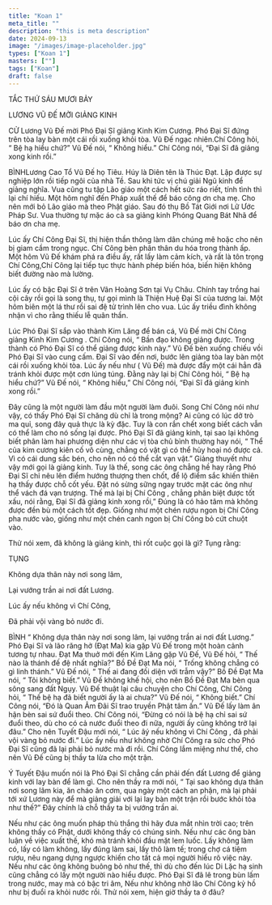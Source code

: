 ```yaml
---
title: "Koan 1"
meta_title: ""
description: "this is meta description"
date: 2024-09-13
image: "/images/image-placeholder.jpg"
types: ["Koan 1"]
masters: [""]
tags: ["Koan"]
draft: false
---
```



TẮC THỨ SÁU MƯƠI BẢY

LƯƠNG VŨ ĐẾ MỜI GIẢNG KINH

CỬ Lương Vũ Đế mời Phó Đại Sĩ giảng Kinh Kim Cương. Phó Đại Sĩ đứng trên tòa lay bàn một cái rồi xuống khỏi tòa. Vũ Đế ngạc nhiên.Chí Công hỏi, “ Bệ hạ hiểu chứ?” Vũ Đế nói, “ Không hiểu.” Chí Công nói, “Đại Sĩ đã giảng xong kinh rồi.”

BÌNHLương Cao Tổ Vũ Đế họ Tiêu. Húy là Diên tên là Thúc Đạt. Lập được sự nghiệp lớn rồi tiếp ngôi của nhà Tề. Sau khi tức vị chú giải Ngũ kinh để giảng nghĩa. Vua cũng tu tập Lão giáo một cách hết sức ráo riết, tính tình thì lại chí hiếu. Một hôm nghĩ đến Pháp xuất thế để báo công ơn cha mẹ. Cho nên mới bỏ Lão giáo mà theo Phật giáo. Sau đó thụ Bồ Tát Giới nơi Lữ Ước Pháp Sư. Vua thường tự mặc áo cà sa giảng kinh Phóng Quang Bát Nhã để báo ơn cha mẹ.

Lúc ấy Chí Công Đại Sĩ, thị hiện thần thông làm dân chúng mê hoặc cho nên bị giam cầm trong ngục. Chí Công bèn phân thân du hóa trong thành ấp. Một hôm Vũ Đế khám phá ra điều ấy, rất lấy làm cảm kích, và rất là tôn trọng Chí Công,Chí Công lại tiếp tục thực hành phép biến hóa, biến hiện không biết đường nào mà lường.

Lúc ấy có bậc Đại Sĩ ở trên Vân Hoàng Sơn tại Vụ Châu. Chính tay trồng hai cội cây rồi gọi là song thụ, tự gọi mình là Thiện Huệ Đại Sĩ của tương lai. Một hôm biên một lá thư rồi sai đệ tử trình lên cho vua. Lúc ấy triều đình không nhận vì cho rằng thiếu lễ quân thần.

Lúc Phó Đại Sĩ sắp vào thành Kim Lăng để bán cá, Vũ Đế mời Chí Công giảng Kinh Kim Cương . Chí Công nói, “ Bần đạo không giảng được. Trong thành có Phó Đại Sĩ có thể giảng được kinh này.” Vũ Đế bèn xuống chiếu vồi Phó Đại Sĩ vào cung cấm. Đại Sĩ vào đến nơi, bước lên giảng tòa lay bàn một cái rồi xuống khỏi tòa. Lúc ấy nếu như ( Vũ Đế) mà được đẩy một cái hẳn đã tránh khỏi được một cơn lúng túng. Đằng này lại bị Chí Công hỏi, “ Bệ hạ hiểu chứ?” Vũ Đế nói, “ Không hiểu,” Chí Công nói, “Đại Sĩ đã giảng kinh xong rồi.”

Đây cũng là một người làm đầu một người làm đuôi. Song Chí Công nói như vậy, có thấy Phó Đại Sĩ chăng dù chỉ là trong mộng? Ai cũng có lúc dở trò ma quỉ, song đây quả thực là kỳ đặc. Tuy là con rắn chết xong biết cách vẫn có thể làm cho nó sống lại được. Phó Đại Sĩ đã giảng kinh, tại sao lại không biết phân làm hai phương diện như các vị tòa chủ bình thường hay nói, “ Thể của kim cương kiên cố vô cùng, chẳng có vật gì có thể hủy hoại nó được cả. Vì có cái dung sắc bén, cho nên nó có thể cắt vạn vật.” Giảng thuyết như vậy mới gọi là giảng kinh. Tuy là thế, song các ông chẳng hề hay rằng Phó Đại Sĩ chỉ nêu lên điểm hướng thượng then chốt, để lộ điểm sắc khiến thiên hạ thấy được chỗ cốt yếu. Đặt nó sừng sững ngay trước mặt các ông như thể vách đá vạn trượng. Thế mà lại bị Chí Công , chẳng phân biệt được tốt xấu, nói rằng, Đại Sĩ đã giảng kinh xong rồi,” Đúng là có hảo tâm mà không được đền bù một cách tốt đẹp. Giống như một chén rượu ngon bị Chí Công pha nước vào, giống như một chén canh ngon bị Chí Công bỏ cứt chuột vào.

Thử nói xem, đã không là giảng kinh, thì rốt cuộc gọi là gì? Tụng rằng:

TỤNG

Không dựa thân này nơi song lâm,

Lại vướng trần ai nơi đất Lương.

Lúc ấy nếu không vì Chí Công,

Đã phải vội vàng bỏ nước đi.

BÌNH “ Không dựa thân này nơi song lâm, lại vướng trần ai nơi đất Lương.” Phó Đại Sĩ và lão răng hở (Đạt Ma) kia gặp Vũ Đế trong một hoàn cảnh tương tự nhau. Đạt Ma thuở mới đến Kim Lăng gặp Vũ Đế, Vũ Đế hỏi, “ Thế nào là thánh đế đệ nhất nghĩa?” Bồ Đề Đạt Ma nói, “ Trống không chẳng có gì linh thánh.” Vũ Đế nói, “ Thế ai đang đối diện với trẫm vậy?” Bồ Đề Đạt Ma nói, “ Tôi không biết.” Vũ Đế không khế hội, cho nên Bồ Đề Đạt Ma bèn qua sông sang đất Ngụy. Vũ Đế thuật lại câu chuyện cho Chí Công, Chí Công hỏi, “ Thế bệ hạ đã biết người ấy là ai chưa?” Vũ Đế nói, “ Không biết.” Chí Công nói, “Đó là Quan Âm Đãi Sĩ trao truyền Phật tâm ấn.” Vũ Đế lấy làm ân hận bèn sai sứ đuổi theo. Chí Công nói, “Đừng có nói là bệ hạ chỉ sai sứ đuổi theo, dù cho có cả nước đuổi theo đi nữa, người ấy cũng không trở lại đâu.” Cho nên Tuyết Đậu mới nói, “ Lúc âý nếu không vì Chí Công , đã phải vội vàng bỏ nước đi.” Lúc ấy nếu như không nhờ Chí Công ra sức cho Phó Đại Sĩ cũng đã lại phải bỏ nước mà đi rồi. Chí Công lắm miệng như thế, cho nên Vũ Đế cũng bị thầy ta lừa cho một trận.

Ý Tuyết Đậu muốn nói là Phó Đại Sĩ chẳng cần phải đến đất Lương để giảng kinh với lay bàn để làm gì. Cho nên thầy ra mới nói, “ Tại sao không dựa thân nơi song lâm kia, ăn cháo ăn cơm, qua ngày một cách an phận, mà lại phải tới xứ Lương này để mà giảng giải với lại lay bàn một trận rồi bước khỏi tòa như thế?” Đây chính là chỗ thầy ta bị vướng trần ai.

Nếu như các ông muốn pháp thù thắng thì hãy đưa mắt nhìn trời cao; trên không thấy có Phật, dưới không thấy có chúng sinh. Nếu như các ông bàn luận về việc xuất thế, khó mà tránh khỏi đầu mặt lem luốc. Lấy không làm có, lấy có làm không, lấy đúng làm sai, lấy thô làm tế; trong chợ cá tiệm rượu, nêu ngang dựng ngược khiến cho tất cả mọi người hiểu rõ việc này. Nếu như các ông không buông bỏ như thế, thì dù cho đến lúc Di Lặc hạ sinh cũng chẳng có lấy một người nào hiểu được. Phó Đại Sĩ đã lê trong bùn lấm trong nước, may mà có bậc tri âm, Nếu như không nhờ lão Chí Công kỷ hồ như bị đuổi ra khỏi nước rồi. Thử nói xem, hiện giờ thầy ta ở đâu?

